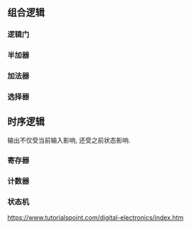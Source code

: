 ## 组合逻辑

### 逻辑门

### 半加器

### 加法器

### 选择器

## 时序逻辑

输出不仅受当前输入影响, 还受之前状态影响.

### 寄存器

### 计数器

### 状态机

https://www.tutorialspoint.com/digital-electronics/index.htm